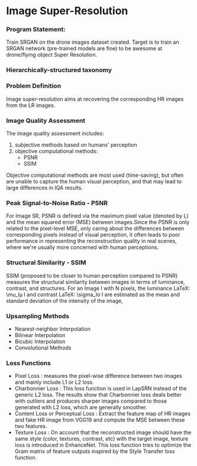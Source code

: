 # Image Super-Resolution

### Program Statement:
Train SRGAN on the drone images dataset created. Target is to train an SRGAN network (pre-trained models are fine) to be awesome at drone/flying object Super Resolution.

### Hierarchically-structured taxonomy


### Problem Definition 
Image super-resolution aims at recovering the corresponding HR images from the LR images.

### Image Quality Assessment
The image quality assessment includes:

1. subjective methods based on humans' perception
2. objective computational methods:
    - PSNR
    - SSIM

Objective computational methods are most used (time-saving), but often are unable to capture the human visual perception, and that may lead to large differences in IQA results.

### Peak Signal-to-Noise Ratio - PSNR

For Image SR, PSNR is defined via the maximum pixel value (denoted by L) and the mean squared error (MSE) between images.Since the PSNR is only related to the pixel-level MSE, only caring about the differences between corresponding pixels instead of visual perception, it often leads to poor performance in representing the reconstruction quality in real scenes, where we're usually more concerned with human perceptions.

### Structural Similarity - SSIM

SSIM (proposed to be closer to human perception compared to PSNR) measures the structural similarity between images in terms of luminance, contrast, and structures. For an Image I with N pixels, the luminance LaTeX: \mu_Iμ I and contrast LaTeX: \sigma_Iσ I are estimated as the mean and standard deviation of the intensity of the image, 

### Upsampling Methods
- Nearest-neighbor Interpolation
- Bilinear Interpolation
- Bicubic Interpolation
- Convolutional Methods

### Loss Functions
- Pixel Loss :        measures the pixel-wise difference between two images and mainly include L1 or L2 loss. 
- Charbonnier Loss :  This loss function is used in LapSRN instead of the generic L2 loss. The results show that Charbonnier loss deals better with outliers and                           produces sharper images compared to those generated with L2 loss, which are generally smoother.
- Content Loss or Perceptual Loss : Extract the feature map of HR images and fake HR image from VGG19 and compute the MSE between these two features. 
- Texture Loss :      On account that the reconstructed image should have the same style (color, textures, contrast, etc) with the target image, texture loss is                           introduced in EnhanceNet. This loss function tries to optimize the Gram matrix of feature outputs inspired by the Style Transfer loss                               function.
